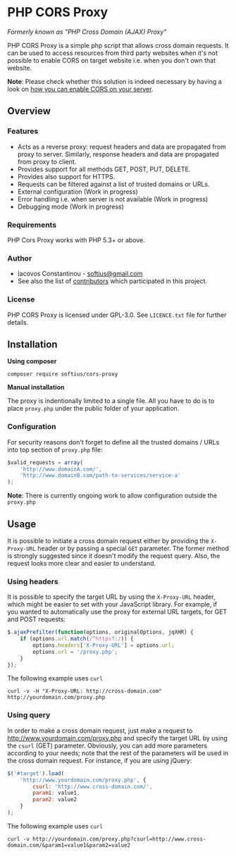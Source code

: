 # PHP CORS Proxy

*Formerly known as "PHP Cross Domain (AJAX) Proxy"*

PHP CORS Proxy is a simple php script that allows cross domain requests. It can be used to access resources from third party websites when it's not possible to enable CORS on target website i.e. when you don't own that website.

**Note**: Please check whether this solution is indeed necessary by having a look on [how you can enable CORS on your server](http://enable-cors.org/server.html).

## Overview


### Features

* Acts as a reverse proxy: request headers and data are propagated from proxy to server. Similarly, response headers and data are propagated from proxy to client.
* Provides support for all methods GET, POST, PUT, DELETE.
* Provides also support for HTTPS.
* Requests can be filtered against a list of trusted domains or URLs.
* External configuration (Work in progress)
* Error handling i.e. when server is not available (Work in progress)
* Debugging mode (Work in progress)

### Requirements

PHP Cors Proxy works with PHP 5.3+ or above.

### Author

* Iacovos Constantinou - softius@gmail.com
* See also the list of [contributors](https://github.com/softius/php-cross-domain-proxy/graphs/contributors) which participated in this project.


### License

PHP CORS Proxy is licensed under GPL-3.0. See `LICENCE.txt` file for further details.


## Installation

**Using composer**

```
composer require softius/cors-proxy
```

**Manual installation**

The proxy is indentionally limited to a single file. All you have to do is to place `proxy.php` under the public folder of your application. 

### Configuration

For security reasons don't forget to define all the trusted domains / URLs into top section of `proxy.php` file:

``` JAVASCRIPT
$valid_requests = array(
    'http://www.domainA.com/',
    'http://www.domainB.com/path-to-services/service-a'
);
```

**Note**: There is currently ongoing work to allow configuration outside the `proxy.php` 

## Usage
It is possible to initiate a cross domain request either by providing the `X-Proxy-URL` header or by passing a special `GET` parameter. The former method is strongly suggested since it doesn't modify the request query. Also, the request looks more clear and easier to understand.

### Using headers

It is possible to specify the target URL by using the `X-Proxy-URL` header, which might be easier to set with your JavaScript library. For example, if you wanted to automatically use the proxy for external URL targets, for GET and POST requests:

``` JAVASCRIPT
$.ajaxPrefilter(function(options, originalOptions, jqXHR) {
    if (options.url.match(/^https?:/)) {
        options.headers['X-Proxy-URL'] = options.url;
        options.url = '/proxy.php';
    }
});
```

The following example uses `curl`

```
curl -v -H "X-Proxy-URL: http://cross-domain.com" http://yourdomain.com/proxy.php
```


### Using query

In order to make a cross domain request, just make a request to http://www.yourdomain.com/proxy.php and specify the target URL by using the `csurl` (GET) parameter. Obviously, you can add more parameters according to your needs; note that the rest of the parameters will be used in the cross domain request. For instance, if you are using jQuery:

``` JAVASCRIPT
$('#target').load(
    'http://www.yourdomain.com/proxy.php', {
        csurl: 'http://www.cross-domain.com/',
        param1: value1,
        param2: value2
    }
);
```

The following example uses `curl`

```
curl -v http://yourdomain.com/proxy.php?csurl=http://www.cross-domain.com/&param1=value1&param2=value2
```

